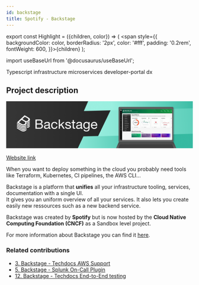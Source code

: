 ```yaml
---
id: backstage
title: Spotify - Backstage
---
```


export const Highlight = ({children, color}) => ( <span style={{
      backgroundColor: color,
      borderRadius: '2px',
      color: '#fff',
      padding: '0.2rem',
      fontWeight: 600,
    }}>{children}</span> );

import useBaseUrl from '@docusaurus/useBaseUrl';

<div className="marginBottom">
  <span className="badge badge--secondary marginRight">Typescript</span>
  <span className="badge badge--secondary marginRight">infrastructure</span>
  <span className="badge badge--secondary marginRight">microservices</span>
  <span className="badge badge--secondary marginRight">developer-portal</span>
  <span className="badge badge--secondary marginRight">dx</span>
</div>

## Project description

<img
  alt="Backstage presentation"
  src="https://raw.githubusercontent.com/backstage/backstage/master/docs/assets/headline.png"
/>

<a href="https://backstage.io/"><Highlight color="#203666">Website link</Highlight></a>

When you want to deploy something in the cloud you probably need tools like Terraform, Kubernetes, CI pipelines, the AWS CLI...

Backstage is a platform that **unifies** all your infrastructure tooling, services, documentation with a single UI.   
It gives you an uniform overview of all your services. It also lets you create easily new ressources such as a new backend service.

Backstage was created by **Spotify** but is now hosted by the **Cloud Native Computing Foundation (CNCF)** as a Sandbox level project.

For more information about Backstage you can find it <a href="https://backstage.io/docs/overview/what-is-backstage"><Highlight color="#203666">here</Highlight></a>.

### Related contributions

- <a href="/docs/contributions/backstage3794"><Highlight color="#203666">3. Backstage - Techdocs AWS Support</Highlight></a>
- <a href="/docs/contributions/backstage4416"><Highlight color="#203666">5. Backstage - Splunk On-Call Plugin</Highlight></a>
- <a href="/docs/contributions/backstage5675"><Highlight color="#203666">12. Backstage - Techdocs End-to-End testing</Highlight></a>